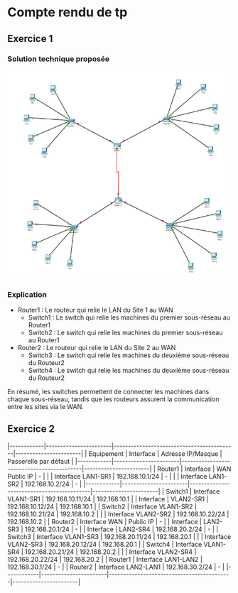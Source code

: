 # Compte rendu de tp

## Exercice 1
### Solution technique proposée

![Exercice 1](screenshots/exercice1.png)

### Explication
- Router1 : Le routeur qui relie le LAN du Site 1 au WAN
  - Switch1 : Le switch qui relie les machines du premier sous-réseau au Router1
  - Switch2 : Le switch qui relie les machines du premier sous-réseau au Router1
- Router2 : Le routeur qui relie le LAN du Site 2 au WAN
  - Switch3 : Le switch qui relie les machines du deuxième sous-réseau du Routeur2
  - Switch4 : Le switch qui relie les machines du deuxième sous-réseau du Routeur2

En résumé, les switches permettent de connecter les machines dans chaque sous-réseau, tandis que les routeurs assurent la communication entre les sites via le WAN.

## Exercice 2

|------------|-----------------------|-------------------------------------------|-----------------------|
| Equipement | Interface             | Adresse IP/Masque                         | Passerelle par défaut |
|------------|-----------------------|-------------------------------------------|-----------------------|
| Router1    | Interface             | WAN                             Public IP | -                     |
|            | Interface   LAN1-SR1  | 192.168.10.1/24                           | -                     |
|            | Interface   LAN1-SR2  | 192.168.10.2/24                           | -                     |
|------------|-----------------------|-------------------------------------------|-----------------------|
| Switch1    | Interface VLAN1-SR1   | 192.168.10.11/24                          | 192.168.10.1          |
| Interface  | VLAN2-SR1             | 192.168.10.12/24                          | 192.168.10.1          |
| Switch2    | Interface VLAN1-SR2   | 192.168.10.21/24                          | 192.168.10.2          |
|            | Interface   VLAN2-SR2 | 192.168.10.22/24                          | 192.168.10.2          |
| Router2    | Interface WAN         | Public IP                                 | -                     |
| Interface  | LAN2-SR3              | 192.168.20.1/24                           | -                     |
| Interface  | LAN2-SR4              | 192.168.20.2/24                           | -                     |
| Switch3    | Interface VLAN1-SR3   | 192.168.20.11/24                          | 192.168.20.1          |
|            | Interface   VLAN2-SR3 | 192.168.20.12/24                          | 192.168.20.1          |
| Switch4    | Interface VLAN1-SR4   | 192.168.20.21/24                          | 192.168.20.2          |
|            | Interface   VLAN2-SR4 | 192.168.20.22/24                          | 192.168.20.2          |
| Router1    | Interface LAN1-LAN2   | 192.168.30.1/24                           | -                     |
| Router2    | Interface LAN2-LAN1   | 192.168.30.2/24                           | -                     |
|------------|-----------------------|-------------------------------------------|-----------------------|
